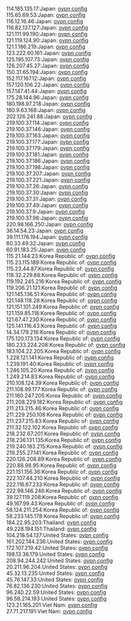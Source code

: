 114.185.135.17:Japan: [ovpn config](vpn/114_185_135_17.ovpn)  
115.65.69.53:Japan: [ovpn config](vpn/115_65_69_53.ovpn)  
116.12.16.46:Japan: [ovpn config](vpn/116_12_16_46.ovpn)  
116.82.137.127:Japan: [ovpn config](vpn/116_82_137_127.ovpn)  
121.111.99.190:Japan: [ovpn config](vpn/121_111_99_190.ovpn)  
121.119.124.90:Japan: [ovpn config](vpn/121_119_124_90.ovpn)  
121.1.186.219:Japan: [ovpn config](vpn/121_1_186_219.ovpn)  
123.222.60.161:Japan: [ovpn config](vpn/123_222_60_161.ovpn)  
125.195.107.73:Japan: [ovpn config](vpn/125_195_107_73.ovpn)  
126.207.45.27:Japan: [ovpn config](vpn/126_207_45_27.ovpn)  
150.31.65.194:Japan: [ovpn config](vpn/150_31_65_194.ovpn)  
152.117.167.12:Japan: [ovpn config](vpn/152_117_167_12.ovpn)  
157.120.106.22:Japan: [ovpn config](vpn/157_120_106_22.ovpn)  
157.147.41.44:Japan: [ovpn config](vpn/157_147_41_44.ovpn)  
175.28.144.96:Japan: [ovpn config](vpn/175_28_144_96.ovpn)  
180.198.97.218:Japan: [ovpn config](vpn/180_198_97_218.ovpn)  
180.9.63.168:Japan: [ovpn config](vpn/180_9_63_168.ovpn)  
202.126.241.88:Japan: [ovpn config](vpn/202_126_241_88.ovpn)  
219.100.37.114:Japan: [ovpn config](vpn/219_100_37_114.ovpn)  
219.100.37.146:Japan: [ovpn config](vpn/219_100_37_146.ovpn)  
219.100.37.163:Japan: [ovpn config](vpn/219_100_37_163.ovpn)  
219.100.37.177:Japan: [ovpn config](vpn/219_100_37_177.ovpn)  
219.100.37.179:Japan: [ovpn config](vpn/219_100_37_179.ovpn)  
219.100.37.181:Japan: [ovpn config](vpn/219_100_37_181.ovpn)  
219.100.37.186:Japan: [ovpn config](vpn/219_100_37_186.ovpn)  
219.100.37.198:Japan: [ovpn config](vpn/219_100_37_198.ovpn)  
219.100.37.207:Japan: [ovpn config](vpn/219_100_37_207.ovpn)  
219.100.37.221:Japan: [ovpn config](vpn/219_100_37_221.ovpn)  
219.100.37.26:Japan: [ovpn config](vpn/219_100_37_26.ovpn)  
219.100.37.30:Japan: [ovpn config](vpn/219_100_37_30.ovpn)  
219.100.37.31:Japan: [ovpn config](vpn/219_100_37_31.ovpn)  
219.100.37.49:Japan: [ovpn config](vpn/219_100_37_49.ovpn)  
219.100.37.9:Japan: [ovpn config](vpn/219_100_37_9.ovpn)  
219.100.37.98:Japan: [ovpn config](vpn/219_100_37_98.ovpn)  
220.98.166.250:Japan: [ovpn config](vpn/220_98_166_250.ovpn)  
36.14.54.23:Japan: [ovpn config](vpn/36_14_54_23.ovpn)  
39.111.176.194:Japan: [ovpn config](vpn/39_111_176_194.ovpn)  
60.33.49.32:Japan: [ovpn config](vpn/60_33_49_32.ovpn)  
60.91.183.25:Japan: [ovpn config](vpn/60_91_183_25.ovpn)  
115.21.144.23:Korea Republic of: [ovpn config](vpn/115_21_144_23.ovpn)  
115.23.115.189:Korea Republic of: [ovpn config](vpn/115_23_115_189.ovpn)  
115.23.44.87:Korea Republic of: [ovpn config](vpn/115_23_44_87.ovpn)  
118.32.229.88:Korea Republic of: [ovpn config](vpn/118_32_229_88.ovpn)  
119.192.245.216:Korea Republic of: [ovpn config](vpn/119_192_245_216.ovpn)  
119.206.21.121:Korea Republic of: [ovpn config](vpn/119_206_21_121.ovpn)  
121.145.136.51:Korea Republic of: [ovpn config](vpn/121_145_136_51.ovpn)  
121.148.118.28:Korea Republic of: [ovpn config](vpn/121_148_118_28.ovpn)  
121.151.101.249:Korea Republic of: [ovpn config](vpn/121_151_101_249.ovpn)  
121.159.85.118:Korea Republic of: [ovpn config](vpn/121_159_85_118.ovpn)  
121.67.47.230:Korea Republic of: [ovpn config](vpn/121_67_47_230.ovpn)  
125.141.116.43:Korea Republic of: [ovpn config](vpn/125_141_116_43.ovpn)  
14.34.179.216:Korea Republic of: [ovpn config](vpn/14_34_179_216.ovpn)  
175.120.173.134:Korea Republic of: [ovpn config](vpn/175_120_173_134.ovpn)  
180.233.224.208:Korea Republic of: [ovpn config](vpn/180_233_224_208.ovpn)  
183.104.22.205:Korea Republic of: [ovpn config](vpn/183_104_22_205.ovpn)  
1.228.121.141:Korea Republic of: [ovpn config](vpn/1_228_121_141.ovpn)  
1.239.191.40:Korea Republic of: [ovpn config](vpn/1_239_191_40.ovpn)  
1.246.105.20:Korea Republic of: [ovpn config](vpn/1_246_105_20.ovpn)  
1.249.214.83:Korea Republic of: [ovpn config](vpn/1_249_214_83.ovpn)  
210.108.124.39:Korea Republic of: [ovpn config](vpn/210_108_124_39.ovpn)  
211.108.99.177:Korea Republic of: [ovpn config](vpn/211_108_99_177.ovpn)  
211.180.247.205:Korea Republic of: [ovpn config](vpn/211_180_247_205.ovpn)  
211.208.229.182:Korea Republic of: [ovpn config](vpn/211_208_229_182.ovpn)  
211.213.215.46:Korea Republic of: [ovpn config](vpn/211_213_215_46.ovpn)  
211.229.250.108:Korea Republic of: [ovpn config](vpn/211_229_250_108.ovpn)  
211.237.215.83:Korea Republic of: [ovpn config](vpn/211_237_215_83.ovpn)  
211.32.122.102:Korea Republic of: [ovpn config](vpn/211_32_122_102.ovpn)  
218.232.67.201:Korea Republic of: [ovpn config](vpn/218_232_67_201.ovpn)  
218.236.131.135:Korea Republic of: [ovpn config](vpn/218_236_131_135.ovpn)  
219.240.183.215:Korea Republic of: [ovpn config](vpn/219_240_183_215.ovpn)  
219.255.27.141:Korea Republic of: [ovpn config](vpn/219_255_27_141.ovpn)  
220.126.208.89:Korea Republic of: [ovpn config](vpn/220_126_208_89.ovpn)  
220.88.98.95:Korea Republic of: [ovpn config](vpn/220_88_98_95.ovpn)  
221.151.156.36:Korea Republic of: [ovpn config](vpn/221_151_156_36.ovpn)  
222.107.44.210:Korea Republic of: [ovpn config](vpn/222_107_44_210.ovpn)  
222.116.67.233:Korea Republic of: [ovpn config](vpn/222_116_67_233.ovpn)  
222.98.146.246:Korea Republic of: [ovpn config](vpn/222_98_146_246.ovpn)  
39.127.119.208:Korea Republic of: [ovpn config](vpn/39_127_119_208.ovpn)  
49.167.99.43:Korea Republic of: [ovpn config](vpn/49_167_99_43.ovpn)  
58.124.211.254:Korea Republic of: [ovpn config](vpn/58_124_211_254.ovpn)  
58.233.145.178:Korea Republic of: [ovpn config](vpn/58_233_145_178.ovpn)  
184.22.95.203:Thailand: [ovpn config](vpn/184_22_95_203.ovpn)  
49.228.194.151:Thailand: [ovpn config](vpn/49_228_194_151.ovpn)  
104.218.54.137:United States: [ovpn config](vpn/104_218_54_137.ovpn)  
161.202.144.236:United States: [ovpn config](vpn/161_202_144_236.ovpn)  
172.107.219.42:United States: [ovpn config](vpn/172_107_219_42.ovpn)  
198.13.36.179:United States: [ovpn config](vpn/198_13_36_179.ovpn)  
208.94.244.242:United States: [ovpn config](vpn/208_94_244_242.ovpn)  
20.211.96.204:United States: [ovpn config](vpn/20_211_96_204.ovpn)  
45.32.13.235:United States: [ovpn config](vpn/45_32_13_235.ovpn)  
45.76.147.33:United States: [ovpn config](vpn/45_76_147_33.ovpn)  
76.82.136.230:United States: [ovpn config](vpn/76_82_136_230.ovpn)  
96.240.22.59:United States: [ovpn config](vpn/96_240_22_59.ovpn)  
96.58.214.193:United States: [ovpn config](vpn/96_58_214_193.ovpn)  
123.21.165.201:Viet Nam: [ovpn config](vpn/123_21_165_201.ovpn)  
27.71.217.191:Viet Nam: [ovpn config](vpn/27_71_217_191.ovpn)  
